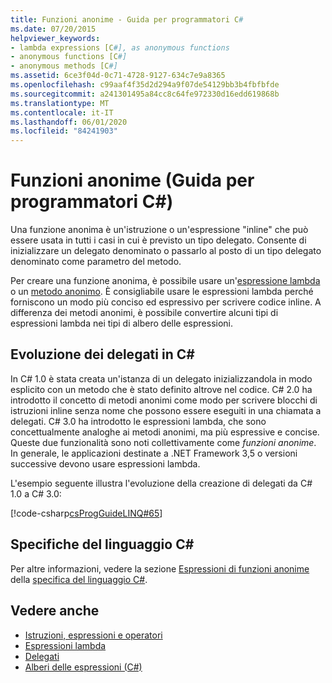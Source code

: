```yaml
---
title: Funzioni anonime - Guida per programmatori C#
ms.date: 07/20/2015
helpviewer_keywords:
- lambda expressions [C#], as anonymous functions
- anonymous functions [C#]
- anonymous methods [C#]
ms.assetid: 6ce3f04d-0c71-4728-9127-634c7e9a8365
ms.openlocfilehash: c99aaf4f35d2d294a9f07de54129bb3b4fbfbfde
ms.sourcegitcommit: a241301495a84cc8c64fe972330d16edd619868b
ms.translationtype: MT
ms.contentlocale: it-IT
ms.lasthandoff: 06/01/2020
ms.locfileid: "84241903"
---
```

# <a name="anonymous-functions-c-programming-guide"></a>Funzioni anonime (Guida per programmatori C#)

Una funzione anonima è un'istruzione o un'espressione "inline" che può essere usata in tutti i casi in cui è previsto un tipo delegato. Consente di inizializzare un delegato denominato o passarlo al posto di un tipo delegato denominato come parametro del metodo.

Per creare una funzione anonima, è possibile usare un'[espressione lambda](lambda-expressions.md) o un [metodo anonimo](../../language-reference/operators/delegate-operator.md). È consigliabile usare le espressioni lambda perché forniscono un modo più conciso ed espressivo per scrivere codice inline. A differenza dei metodi anonimi, è possibile convertire alcuni tipi di espressioni lambda nei tipi di albero delle espressioni.

## <a name="the-evolution-of-delegates-in-c"></a>Evoluzione dei delegati in C\#

 In C# 1.0 è stata creata un'istanza di un delegato inizializzandola in modo esplicito con un metodo che è stato definito altrove nel codice. C# 2.0 ha introdotto il concetto di metodi anonimi come modo per scrivere blocchi di istruzioni inline senza nome che possono essere eseguiti in una chiamata a delegati. C# 3.0 ha introdotto le espressioni lambda, che sono concettualmente analoghe ai metodi anonimi, ma più espressive e concise. Queste due funzionalità sono noti collettivamente come *funzioni anonime*. In generale, le applicazioni destinate a .NET Framework 3,5 o versioni successive devono usare espressioni lambda.  
  
 L'esempio seguente illustra l'evoluzione della creazione di delegati da C# 1.0 a C# 3.0:  
  
 [!code-csharp[csProgGuideLINQ#65](~/samples/snippets/csharp/VS_Snippets_VBCSharp/csProgGuideLINQ/CS/csRef30LangFeatures_2.cs#65)]  
  
## <a name="c-language-specification"></a>Specifiche del linguaggio C#

Per altre informazioni, vedere la sezione [Espressioni di funzioni anonime](~/_csharplang/spec/expressions.md#anonymous-function-expressions) della [specifica del linguaggio C#](~/_csharplang/spec/introduction.md).
  
## <a name="see-also"></a>Vedere anche

- [Istruzioni, espressioni e operatori](./index.md)
- [Espressioni lambda](./lambda-expressions.md)
- [Delegati](../delegates/index.md)
- [Alberi delle espressioni (C#)](../concepts/expression-trees/index.md)
